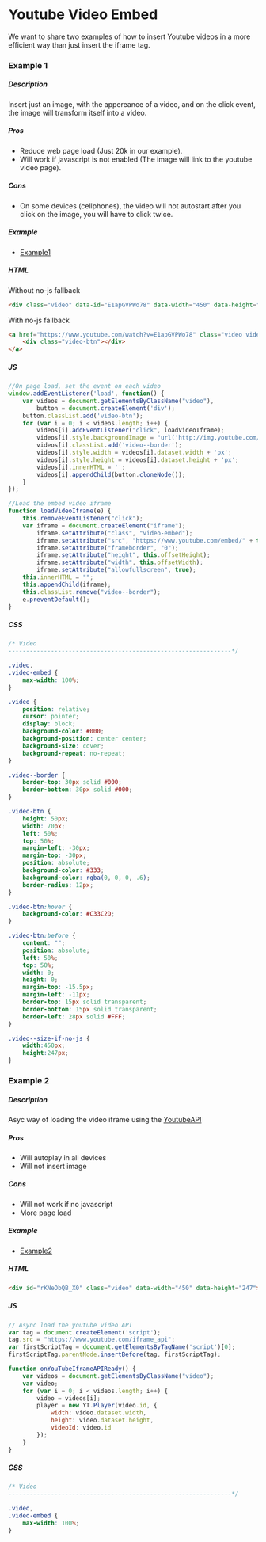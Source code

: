 # Youtube Video Embed
We want to share two examples of how to insert Youtube videos in a more efficient way than just insert the iframe tag.

### Example 1
##### Description
Insert just an image, with the appereance of a video, and on the click event, the image will transform itself into a video.
##### Pros
  - Reduce web page load (Just 20k in our example).
  - Will work if javascript is not enabled (The image will link to the youtube video page).
  
##### Cons
  - On some devices (cellphones), the video will not autostart after you click on the image, you will have to click twice.
  
##### Example
* [Example1]

##### HTML
Without no-js fallback
```html
<div class="video" data-id="E1apGVPWo78" data-width="450" data-height="247"></div>
```
With no-js fallback
```html
<a href="https://www.youtube.com/watch?v=E1apGVPWo78" class="video video--border video--size-if-no-js" style="background-image: url('http://img.youtube.com/vi/E1apGVPWo78/0.jpg');" data-id="E1apGVPWo78">
    <div class="video-btn"></div>
</a>
```

##### JS
```js
//On page load, set the event on each video
window.addEventListener('load', function() {
    var videos = document.getElementsByClassName("video"),
        button = document.createElement('div');
    button.classList.add('video-btn');
    for (var i = 0; i < videos.length; i++) {
        videos[i].addEventListener("click", loadVideoIframe);
        videos[i].style.backgroundImage = "url('http://img.youtube.com/vi/" + videos[i].dataset.id + "/0.jpg')";
        videos[i].classList.add('video--border');
        videos[i].style.width = videos[i].dataset.width + 'px';
        videos[i].style.height = videos[i].dataset.height + 'px';
        videos[i].innerHTML = '';
        videos[i].appendChild(button.cloneNode());
    }
});

//Load the embed video iframe
function loadVideoIframe(e) {
    this.removeEventListener("click");
    var iframe = document.createElement("iframe");
        iframe.setAttribute("class", "video-embed");
        iframe.setAttribute("src", "https://www.youtube.com/embed/" + this.dataset.id +"?autoplay=1");
        iframe.setAttribute("frameborder", "0");
        iframe.setAttribute("height", this.offsetHeight);
        iframe.setAttribute("width", this.offsetWidth);
        iframe.setAttribute("allowfullscreen", true);
    this.innerHTML = "";
    this.appendChild(iframe);
    this.classList.remove("video--border");
    e.preventDefault();
}
```

##### CSS
```css
/* Video
---------------------------------------------------------------*/

.video,
.video-embed {
    max-width: 100%;
}

.video {
    position: relative;
    cursor: pointer;
    display: block;
    background-color: #000;
    background-position: center center;
    background-size: cover;
    background-repeat: no-repeat;
}

.video--border {
    border-top: 30px solid #000;
    border-bottom: 30px solid #000;
}

.video-btn {
    height: 50px;
    width: 70px;
    left: 50%;
    top: 50%;
    margin-left: -30px;
    margin-top: -30px;
    position: absolute;
	background-color: #333;
    background-color: rgba(0, 0, 0, .6);
	border-radius: 12px;
}

.video-btn:hover {
    background-color: #C33C2D;
}

.video-btn:before {
	content: "";
	position: absolute;
	left: 50%;
	top: 50%;
	width: 0;
	height: 0;
	margin-top: -15.5px;
	margin-left: -11px;
	border-top: 15px solid transparent;
	border-bottom: 15px solid transparent;
	border-left: 28px solid #FFF;
}

.video--size-if-no-js {
    width:450px;
    height:247px;
}
```

### Example 2
##### Description
Asyc way of loading the video iframe using the [YoutubeAPI]

##### Pros
  - Will autoplay in all devices
  - Will not insert image
  
##### Cons
  - Will not work if no javascript
  - More page load
  
##### Example
* [Example2]

##### HTML
```html
<div id="rKNeObQB_X0" class="video" data-width="450" data-height="247"></div>
```
##### JS
```js
// Async load the youtube video API
var tag = document.createElement('script');
tag.src = "https://www.youtube.com/iframe_api";
var firstScriptTag = document.getElementsByTagName('script')[0];
firstScriptTag.parentNode.insertBefore(tag, firstScriptTag);

function onYouTubeIframeAPIReady() {
    var videos = document.getElementsByClassName("video");
    var video;
    for (var i = 0; i < videos.length; i++) {
        video = videos[i];
        player = new YT.Player(video.id, {
            width: video.dataset.width,
            height: video.dataset.height,
            videoId: video.id
        });
    }
}
```

##### CSS
```css
/* Video
---------------------------------------------------------------*/

.video,
.video-embed {
    max-width: 100%;
}
```

[//]: #
   [Example1]: <http://fallemand.github.io/utils/youtube-embed/example1/>
   [Example2]: <http://fallemand.github.io/utils/youtube-embed/example2/>
   [YoutubeAPI]: <https://developers.google.com/youtube/iframe_api_reference?hl=es>
   
